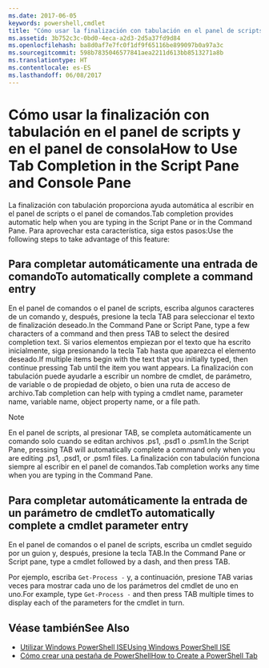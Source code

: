 ```yaml
---
ms.date: 2017-06-05
keywords: powershell,cmdlet
title: "Cómo usar la finalización con tabulación en el panel de scripts y en el panel de consola"
ms.assetid: 3b752c3c-0bd0-4eca-a2d3-2d5a37fd9d84
ms.openlocfilehash: ba8d0af7e7fc0f1df9f65116be899097b0a97a3c
ms.sourcegitcommit: 598b7835046577841aea2211d613bb8513271a8b
ms.translationtype: HT
ms.contentlocale: es-ES
ms.lasthandoff: 06/08/2017
---
```

# <a name="how-to-use-tab-completion-in-the-script-pane-and-console-pane"></a><span data-ttu-id="ec1d5-103">Cómo usar la finalización con tabulación en el panel de scripts y en el panel de consola</span><span class="sxs-lookup"><span data-stu-id="ec1d5-103">How to Use Tab Completion in the Script Pane and Console Pane</span></span>
<span data-ttu-id="ec1d5-104">La finalización con tabulación proporciona ayuda automática al escribir en el panel de scripts o el panel de comandos.</span><span class="sxs-lookup"><span data-stu-id="ec1d5-104">Tab completion provides automatic help when you are typing in the Script Pane or in the Command Pane.</span></span> <span data-ttu-id="ec1d5-105">Para aprovechar esta característica, siga estos pasos:</span><span class="sxs-lookup"><span data-stu-id="ec1d5-105">Use the following steps to take advantage of this feature:</span></span>

## <a name="to-automatically-complete-a-command-entry"></a><span data-ttu-id="ec1d5-106">Para completar automáticamente una entrada de comando</span><span class="sxs-lookup"><span data-stu-id="ec1d5-106">To automatically complete a command entry</span></span>
<span data-ttu-id="ec1d5-107">En el panel de comandos o el panel de scripts, escriba algunos caracteres de un comando y, después, presione la tecla TAB para seleccionar el texto de finalización deseado.</span><span class="sxs-lookup"><span data-stu-id="ec1d5-107">In the Command Pane or Script Pane, type a few characters of a command and then press TAB to select the desired completion text.</span></span> <span data-ttu-id="ec1d5-108">Si varios elementos empiezan por el texto que ha escrito inicialmente, siga presionando la tecla Tab hasta que aparezca el elemento deseado.</span><span class="sxs-lookup"><span data-stu-id="ec1d5-108">If multiple items begin with the text that you initially typed, then continue pressing Tab until the item you want appears.</span></span> <span data-ttu-id="ec1d5-109">La finalización con tabulación puede ayudarle a escribir un nombre de cmdlet, de parámetro, de variable o de propiedad de objeto, o bien una ruta de acceso de archivo.</span><span class="sxs-lookup"><span data-stu-id="ec1d5-109">Tab completion can help with typing a cmdlet name, parameter name, variable name, object property name, or a file path.</span></span>

> [!NOTE]
> <span data-ttu-id="ec1d5-110">En el panel de scripts, al presionar TAB, se completa automáticamente un comando solo cuando se editan archivos .ps1, .psd1 o .psm1.</span><span class="sxs-lookup"><span data-stu-id="ec1d5-110">In the Script Pane, pressing TAB will automatically complete a command only when you are editing .ps1, .psd1, or .psm1 files.</span></span> <span data-ttu-id="ec1d5-111">La finalización con tabulación funciona siempre al escribir en el panel de comandos.</span><span class="sxs-lookup"><span data-stu-id="ec1d5-111">Tab completion works any time when you are typing in the Command Pane.</span></span>

## <a name="to-automatically-complete-a-cmdlet-parameter-entry"></a><span data-ttu-id="ec1d5-112">Para completar automáticamente la entrada de un parámetro de cmdlet</span><span class="sxs-lookup"><span data-stu-id="ec1d5-112">To automatically complete a cmdlet parameter entry</span></span>
<span data-ttu-id="ec1d5-113">En el panel de comandos o el panel de scripts, escriba un cmdlet seguido por un guion y, después, presione la tecla TAB.</span><span class="sxs-lookup"><span data-stu-id="ec1d5-113">In the Command Pane or Script pane, type a cmdlet followed by a dash, and then press TAB.</span></span>

<span data-ttu-id="ec1d5-114">Por ejemplo, escriba `Get-Process -` y, a continuación, presione TAB varias veces para mostrar cada uno de los parámetros del cmdlet de uno en uno.</span><span class="sxs-lookup"><span data-stu-id="ec1d5-114">For example, type `Get-Process -` and then press TAB multiple times to display each of the parameters for the cmdlet in turn.</span></span>

## <a name="see-also"></a><span data-ttu-id="ec1d5-115">Véase también</span><span class="sxs-lookup"><span data-stu-id="ec1d5-115">See Also</span></span>
- [<span data-ttu-id="ec1d5-116">Utilizar Windows PowerShell ISE</span><span class="sxs-lookup"><span data-stu-id="ec1d5-116">Using Windows PowerShell ISE</span></span>](using-the-windows-powershell-ise.md)
- [<span data-ttu-id="ec1d5-117">Cómo crear una pestaña de PowerShell</span><span class="sxs-lookup"><span data-stu-id="ec1d5-117">How to Create a PowerShell Tab</span></span>](How-to-Create-a-PowerShell-Tab-in-Windows-PowerShell-ISE.md)

